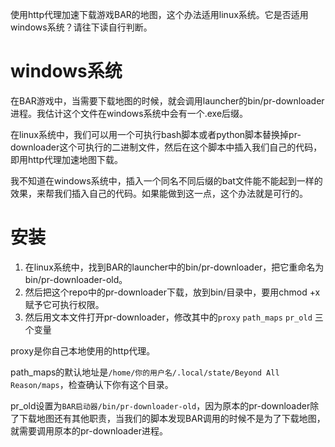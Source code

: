 使用http代理加速下载游戏BAR的地图，这个办法适用linux系统。它是否适用windows系统？请往下读自行判断。

# windows系统
在BAR游戏中，当需要下载地图的时候，就会调用launcher的bin/pr-downloader进程。我估计这个文件在windows系统中会有一个.exe后缀。

在linux系统中，我们可以用一个可执行bash脚本或者python脚本替换掉pr-downloader这个可执行的二进制文件，然后在这个脚本中插入我们自己的代码，即用http代理加速地图下载。

我不知道在windows系统中，插入一个同名不同后缀的bat文件能不能起到一样的效果，来帮我们插入自己的代码。如果能做到这一点，这个办法就是可行的。

# 安装
1. 在linux系统中，找到BAR的launcher中的bin/pr-downloader，把它重命名为bin/pr-downloader-old。
2. 然后把这个repo中的pr-downloader下载，放到bin/目录中，要用chmod +x 赋予它可执行权限。
3. 然后用文本文件打开pr-downloader，修改其中的`proxy` `path_maps`  `pr_old` 三个变量

proxy是你自己本地使用的http代理。

path_maps的默认地址是`/home/你的用户名/.local/state/Beyond All Reason/maps`，检查确认下你有这个目录。

pr_old设置为`BAR启动器/bin/pr-downloader-old`，因为原本的pr-downloader除了下载地图还有其他职责，当我们的脚本发现BAR调用的时候不是为了下载地图，就需要调用原本的pr-downloader进程。


